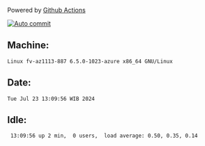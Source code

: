 Powered by [Github Actions](https://github.com/features/actions)

[![Auto commit](https://github.com/hiage/workstation/workflows/Auto%20commit/badge.svg)](https://github.com/hiage/workstation/actions?query=workflow%3A%22Auto+commit%22)

## Machine:
```
Linux fv-az1113-887 6.5.0-1023-azure x86_64 GNU/Linux
```
## Date:
```
Tue Jul 23 13:09:56 WIB 2024
```
## Idle:
```
 13:09:56 up 2 min,  0 users,  load average: 0.50, 0.35, 0.14
```
